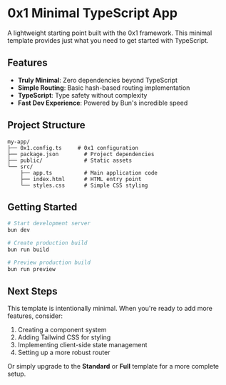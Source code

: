 # 0x1 Minimal TypeScript App

A lightweight starting point built with the 0x1 framework. This minimal template provides just what you need to get started with TypeScript.

## Features

- **Truly Minimal**: Zero dependencies beyond TypeScript
- **Simple Routing**: Basic hash-based routing implementation
- **TypeScript**: Type safety without complexity
- **Fast Dev Experience**: Powered by Bun's incredible speed

## Project Structure

```
my-app/
├── 0x1.config.ts     # 0x1 configuration
├── package.json        # Project dependencies
├── public/             # Static assets
└── src/
    ├── app.ts          # Main application code
    ├── index.html      # HTML entry point
    └── styles.css      # Simple CSS styling
```

## Getting Started

```bash
# Start development server
bun dev

# Create production build
bun run build

# Preview production build
bun run preview
```

## Next Steps

This template is intentionally minimal. When you're ready to add more features, consider:

1. Creating a component system
2. Adding Tailwind CSS for styling
3. Implementing client-side state management
4. Setting up a more robust router

Or simply upgrade to the **Standard** or **Full** template for a more complete setup.
